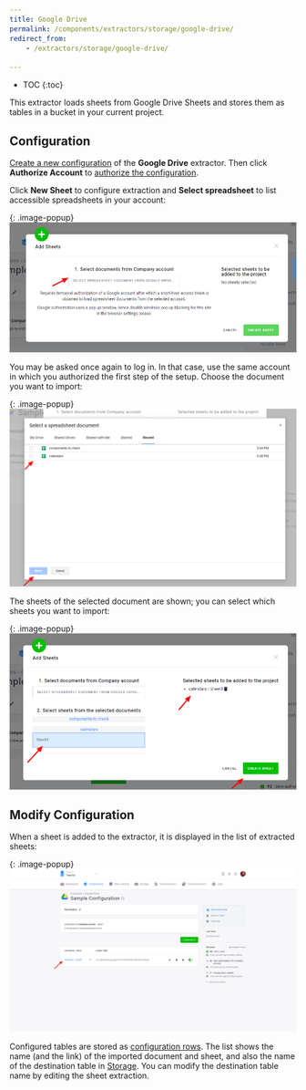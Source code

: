 ```yaml
---
title: Google Drive
permalink: /components/extractors/storage/google-drive/
redirect_from:
    - /extractors/storage/google-drive/

---
```


* TOC
{:toc}

This extractor loads sheets from Google Drive Sheets and stores them as tables in a bucket in your
current project.

## Configuration
[Create a new configuration](/components/#creating-component-configuration) of the **Google Drive** extractor.
Then click **Authorize Account** to [authorize the configuration](/components/#authorization). 

Click **New Sheet** to configure extraction and **Select spreadsheet** to list accessible spreadsheets 
in your account:

{: .image-popup}
![Screenshot - Empty configuration](/components/extractors/storage/google-drive/google-drive-1.png)

You may be asked once again to log in. In that case, use the same account in which you authorized the first step of the setup.
Choose the document you want to import:

{: .image-popup}
![Screenshot - Select document](/components/extractors/storage/google-drive/google-drive-2.png)

The sheets of the selected document are shown; you can select which sheets you want to import:

{: .image-popup}
![Screenshot - Select sheet](/components/extractors/storage/google-drive/google-drive-3.png)

## Modify Configuration
When a sheet is added to the extractor, it is displayed in the list of extracted sheets:

{: .image-popup}
![Screenshot - Sheet list](/components/extractors/storage/google-drive/google-drive-4.png)

Configured tables are stored as [configuration rows](/components/#configuration-rows).
The list shows the name (and the link) of the imported document and sheet, and also the name of the destination
table in [Storage](/storage/). You can modify the destination table name by editing the sheet extraction.
